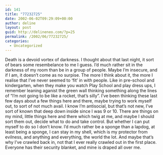 ```yaml
---
id: 141
title: "77232725"
date: 2002-06-02T09:29:09+00:00
author: deline
layout: post
guid: http://delineneo.com/?p=25
permalink: /2002/06/77232725/
categories:
  - Uncategorized
---
```

Death is a devoid vortex of darkness. I thought about that last night, it sort of bears some resembelance to me I guess. I&#8217;d much rather sit in the darkness of my room than be in a group of people. Maybe I&#8217;m insecure, and if I am, it doesn&#8217;t come as no surpise. The more I think about it, the more I realise that I&#8217;ve never seemed to &#8216;fit&#8217; in with people. Like in pre-school and kindergarten, when they make you watch Play School and play dress ups, I remember leaning aganist the green wall thinking something along the lines of &#8220;I&#8217;m not going to be like a rocket, that&#8217;s silly&#8221;. I&#8217;ve been thinking these last few days about a few things here and there, maybe trying to work myself out, to sort of not much avail. I know I&#8217;m antisocial, but that&#8217;s not new, I&#8217;ve sort of known that deep down inside since I was 9 or 10. There are things on my mind, little things here and there which twig at me, and maybe I should sort them out, decide what to do and take control. But whether I can put myself to do so I don&#8217;t know. I&#8217;d much rather be a sponge than a lapdog, at least being a sponge, I can stay in my shell, which is my protector from evilness, and anything and everything, the world the lot. And maybe that&#8217;s why I&#8217;ve crawled back in, not that I ever really crawled out in the first place. Everyone has their security blanket, and mine is draped all over me.
